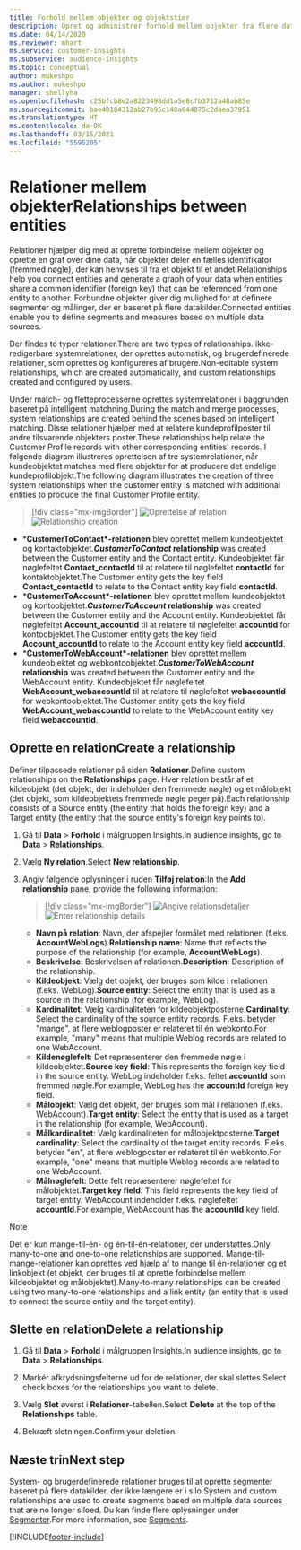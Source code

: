 ```yaml
---
title: Forhold mellem objekter og objektstier
description: Opret og administrer forhold mellem objekter fra flere datakilder.
ms.date: 04/14/2020
ms.reviewer: mhart
ms.service: customer-insights
ms.subservice: audience-insights
ms.topic: conceptual
author: mukeshpo
ms.author: mukeshpo
manager: shellyha
ms.openlocfilehash: c25bfcb8e2a8223498dd1a5e8cfb3712a40ab85e
ms.sourcegitcommit: bae40184312ab27b95c140a044875c2daea37951
ms.translationtype: HT
ms.contentlocale: da-DK
ms.lasthandoff: 03/15/2021
ms.locfileid: "5595205"
---
```

# <a name="relationships-between-entities"></a><span data-ttu-id="5a7c2-103">Relationer mellem objekter</span><span class="sxs-lookup"><span data-stu-id="5a7c2-103">Relationships between entities</span></span>

<span data-ttu-id="5a7c2-104">Relationer hjælper dig med at oprette forbindelse mellem objekter og oprette en graf over dine data, når objekter deler en fælles identifikator (fremmed nøgle), der kan henvises til fra et objekt til et andet.</span><span class="sxs-lookup"><span data-stu-id="5a7c2-104">Relationships help you connect entities and generate a graph of your data when entities share a common identifier (foreign key) that can be referenced from one entity to another.</span></span> <span data-ttu-id="5a7c2-105">Forbundne objekter giver dig mulighed for at definere segmenter og målinger, der er baseret på flere datakilder.</span><span class="sxs-lookup"><span data-stu-id="5a7c2-105">Connected entities enable you to define segments and measures based on multiple data sources.</span></span>

<span data-ttu-id="5a7c2-106">Der findes to typer relationer.</span><span class="sxs-lookup"><span data-stu-id="5a7c2-106">There are two types of relationships.</span></span> <span data-ttu-id="5a7c2-107">ikke-redigerbare systemrelationer, der oprettes automatisk, og brugerdefinerede relationer, som oprettes og konfigureres af brugere.</span><span class="sxs-lookup"><span data-stu-id="5a7c2-107">Non-editable system relationships, which are created automatically, and custom relationships created and configured by users.</span></span>

<span data-ttu-id="5a7c2-108">Under match- og fletteprocesserne oprettes systemrelationer i baggrunden baseret på intelligent matchning.</span><span class="sxs-lookup"><span data-stu-id="5a7c2-108">During the match and merge processes, system relationships are created behind the scenes based on intelligent matching.</span></span> <span data-ttu-id="5a7c2-109">Disse relationer hjælper med at relatere kundeprofilposter til andre tilsvarende objekters poster.</span><span class="sxs-lookup"><span data-stu-id="5a7c2-109">These relationships help relate the Customer Profile records with other corresponding entities' records.</span></span> <span data-ttu-id="5a7c2-110">I følgende diagram illustreres oprettelsen af tre systemrelationer, når kundeobjektet matches med flere objekter for at producere det endelige kundeprofilobjekt.</span><span class="sxs-lookup"><span data-stu-id="5a7c2-110">The following diagram illustrates the creation of three system relationships when the customer entity is matched with additional entities to produce the final Customer Profile entity.</span></span>

> [!div class="mx-imgBorder"]
> <span data-ttu-id="5a7c2-111">![Oprettelse af relation](media/relationships-entities-merge.png "Oprettelse af relation")</span><span class="sxs-lookup"><span data-stu-id="5a7c2-111">![Relationship creation](media/relationships-entities-merge.png "Relationship creation")</span></span>

- <span data-ttu-id="5a7c2-112">\***CustomerToContact\*-relationen** blev oprettet mellem kundeobjektet og kontaktobjektet.</span><span class="sxs-lookup"><span data-stu-id="5a7c2-112">***CustomerToContact* relationship** was created between the Customer entity and the Contact entity.</span></span> <span data-ttu-id="5a7c2-113">Kundeobjektet får nøglefeltet **Contact_contactId** til at relatere til nøglefeltet **contactId** for kontaktobjektet.</span><span class="sxs-lookup"><span data-stu-id="5a7c2-113">The Customer entity gets the key field **Contact_contactId** to relate to the Contact entity key field **contactId**.</span></span>
- <span data-ttu-id="5a7c2-114">\***CustomerToAccount\*-relationen** blev oprettet mellem kundeobjektet og kontoobjektet.</span><span class="sxs-lookup"><span data-stu-id="5a7c2-114">***CustomerToAccount* relationship** was created between the Customer entity and the Account entity.</span></span> <span data-ttu-id="5a7c2-115">Kundeobjektet får nøglefeltet **Account_accountId** til at relatere til nøglefeltet **accountId** for kontoobjektet.</span><span class="sxs-lookup"><span data-stu-id="5a7c2-115">The Customer entity gets the key field **Account_accountId** to relate to the Account entity key field **accountId**.</span></span>
- <span data-ttu-id="5a7c2-116">\***CustomerToWebAccount\*-relationen** blev oprettet mellem kundeobjektet og webkontoobjektet.</span><span class="sxs-lookup"><span data-stu-id="5a7c2-116">***CustomerToWebAccount* relationship** was created between the Customer entity and the WebAccount entity.</span></span> <span data-ttu-id="5a7c2-117">Kundeobjektet får nøglefeltet **WebAccount_webaccountId** til at relatere til nøglefeltet **webaccountId** for webkontoobjektet.</span><span class="sxs-lookup"><span data-stu-id="5a7c2-117">The Customer entity gets the key field **WebAccount_webaccountId** to relate to the WebAccount entity key field **webaccountId**.</span></span>

## <a name="create-a-relationship"></a><span data-ttu-id="5a7c2-118">Oprette en relation</span><span class="sxs-lookup"><span data-stu-id="5a7c2-118">Create a relationship</span></span>

<span data-ttu-id="5a7c2-119">Definer tilpassede relationer på siden **Relationer**.</span><span class="sxs-lookup"><span data-stu-id="5a7c2-119">Define custom relationships on the **Relationships** page.</span></span> <span data-ttu-id="5a7c2-120">Hver relation består af et kildeobjekt (det objekt, der indeholder den fremmede nøgle) og et målobjekt (det objekt, som kildeobjektets fremmede nøgle peger på).</span><span class="sxs-lookup"><span data-stu-id="5a7c2-120">Each relationship consists of a Source entity (the entity that holds the foreign key) and a Target entity (the entity that the source entity's foreign key points to).</span></span>

1. <span data-ttu-id="5a7c2-121">Gå til **Data** > **Forhold** i målgruppen Insights.</span><span class="sxs-lookup"><span data-stu-id="5a7c2-121">In audience insights, go to **Data** > **Relationships**.</span></span>

2. <span data-ttu-id="5a7c2-122">Vælg **Ny relation**.</span><span class="sxs-lookup"><span data-stu-id="5a7c2-122">Select **New relationship**.</span></span>

3. <span data-ttu-id="5a7c2-123">Angiv følgende oplysninger i ruden **Tilføj relation**:</span><span class="sxs-lookup"><span data-stu-id="5a7c2-123">In the **Add relationship** pane, provide the following information:</span></span>

   > [!div class="mx-imgBorder"]
   > <span data-ttu-id="5a7c2-124">![Angive relationsdetaljer](media/relationships-add.png "Angive relationsdetaljer")</span><span class="sxs-lookup"><span data-stu-id="5a7c2-124">![Enter relationship details](media/relationships-add.png "Enter relationship details")</span></span>

   - <span data-ttu-id="5a7c2-125">**Navn på relation**: Navn, der afspejler formålet med relationen (f.eks. **AccountWebLogs**).</span><span class="sxs-lookup"><span data-stu-id="5a7c2-125">**Relationship name**: Name that reflects the purpose of the relationship (for example, **AccountWebLogs**).</span></span>
   - <span data-ttu-id="5a7c2-126">**Beskrivelse**: Beskrivelsen af relationen.</span><span class="sxs-lookup"><span data-stu-id="5a7c2-126">**Description**: Description of the relationship.</span></span>
   - <span data-ttu-id="5a7c2-127">**Kildeobjekt**: Vælg det objekt, der bruges som kilde i relationen (f.eks. WebLog).</span><span class="sxs-lookup"><span data-stu-id="5a7c2-127">**Source entity**: Select the entity that is used as a source in the relationship (for example, WebLog).</span></span>
   - <span data-ttu-id="5a7c2-128">**Kardinalitet**: Vælg kardinaliteten for kildeobjektposterne.</span><span class="sxs-lookup"><span data-stu-id="5a7c2-128">**Cardinality**: Select the cardinality of the source entity records.</span></span> <span data-ttu-id="5a7c2-129">F.eks. betyder "mange", at flere weblogposter er relateret til én webkonto.</span><span class="sxs-lookup"><span data-stu-id="5a7c2-129">For example, "many" means that multiple Weblog records are related to one WebAccount.</span></span>
   - <span data-ttu-id="5a7c2-130">**Kildenøglefelt**: Det repræsenterer den fremmede nøgle i kildeobjektet.</span><span class="sxs-lookup"><span data-stu-id="5a7c2-130">**Source key field**: This represents the foreign key field in the source entity.</span></span> <span data-ttu-id="5a7c2-131">WebLog indeholder f.eks. feltet **accountId** som fremmed nøgle.</span><span class="sxs-lookup"><span data-stu-id="5a7c2-131">For example, WebLog has the **accountId** foreign key field.</span></span>
   - <span data-ttu-id="5a7c2-132">**Målobjekt**: Vælg det objekt, der bruges som mål i relationen (f.eks. WebAccount).</span><span class="sxs-lookup"><span data-stu-id="5a7c2-132">**Target entity**: Select the entity that is used as a target in the relationship (for example, WebAccount).</span></span>
   - <span data-ttu-id="5a7c2-133">**Målkardinalitet**: Vælg kardinaliteten for målobjektposterne.</span><span class="sxs-lookup"><span data-stu-id="5a7c2-133">**Target cardinality**: Select the cardinality of the target entity records.</span></span> <span data-ttu-id="5a7c2-134">F.eks. betyder "én", at flere weblogposter er relateret til én webkonto.</span><span class="sxs-lookup"><span data-stu-id="5a7c2-134">For example, "one" means that multiple Weblog records are related to one WebAccount.</span></span>
   - <span data-ttu-id="5a7c2-135">**Målnøglefelt**: Dette felt repræsenterer nøglefeltet for målobjektet.</span><span class="sxs-lookup"><span data-stu-id="5a7c2-135">**Target key field**: This field represents the key field of target entity.</span></span> <span data-ttu-id="5a7c2-136">WebAccount indeholder f.eks. nøglefeltet **accountId**.</span><span class="sxs-lookup"><span data-stu-id="5a7c2-136">For example, WebAccount has the **accountId** key field.</span></span>

> [!NOTE]
> <span data-ttu-id="5a7c2-137">Det er kun mange-til-én- og én-til-én-relationer, der understøttes.</span><span class="sxs-lookup"><span data-stu-id="5a7c2-137">Only many-to-one and one-to-one relationships are supported.</span></span> <span data-ttu-id="5a7c2-138">Mange-til-mange-relationer kan oprettes ved hjælp af to mange til én-relationer og et linkobjekt (et objekt, der bruges til at oprette forbindelse mellem kildeobjektet og målobjektet).</span><span class="sxs-lookup"><span data-stu-id="5a7c2-138">Many-to-many relationships can be created using two many-to-one relationships and a link entity (an entity that is used to connect the source entity and the target entity).</span></span>

## <a name="delete-a-relationship"></a><span data-ttu-id="5a7c2-139">Slette en relation</span><span class="sxs-lookup"><span data-stu-id="5a7c2-139">Delete a relationship</span></span>

1. <span data-ttu-id="5a7c2-140">Gå til **Data** > **Forhold** i målgruppen Insights.</span><span class="sxs-lookup"><span data-stu-id="5a7c2-140">In audience insights, go to **Data** > **Relationships**.</span></span>

2. <span data-ttu-id="5a7c2-141">Markér afkrydsningsfelterne ud for de relationer, der skal slettes.</span><span class="sxs-lookup"><span data-stu-id="5a7c2-141">Select check boxes for the relationships you want to delete.</span></span>

3. <span data-ttu-id="5a7c2-142">Vælg **Slet** øverst i **Relationer**-tabellen.</span><span class="sxs-lookup"><span data-stu-id="5a7c2-142">Select **Delete** at the top of the **Relationships** table.</span></span>

4. <span data-ttu-id="5a7c2-143">Bekræft sletningen.</span><span class="sxs-lookup"><span data-stu-id="5a7c2-143">Confirm your deletion.</span></span>

## <a name="next-step"></a><span data-ttu-id="5a7c2-144">Næste trin</span><span class="sxs-lookup"><span data-stu-id="5a7c2-144">Next step</span></span>

<span data-ttu-id="5a7c2-145">System- og brugerdefinerede relationer bruges til at oprette segmenter baseret på flere datakilder, der ikke længere er i silo.</span><span class="sxs-lookup"><span data-stu-id="5a7c2-145">System and custom relationships are used to create segments based on multiple data sources that are no longer siloed.</span></span> <span data-ttu-id="5a7c2-146">Du kan finde flere oplysninger under [Segmenter](segments.md).</span><span class="sxs-lookup"><span data-stu-id="5a7c2-146">For more information, see [Segments](segments.md).</span></span>


[!INCLUDE[footer-include](../includes/footer-banner.md)]